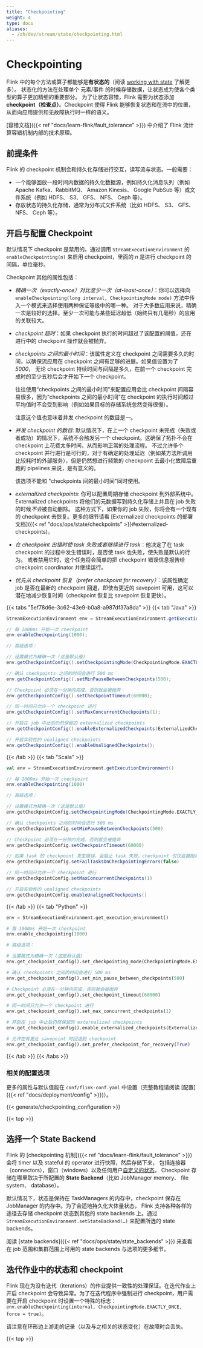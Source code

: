 ```yaml
---
title: "Checkpointing"
weight: 4
type: docs
aliases:
  - /zh/dev/stream/state/checkpointing.html
---
```

<!--
Licensed to the Apache Software Foundation (ASF) under one
or more contributor license agreements.  See the NOTICE file
distributed with this work for additional information
regarding copyright ownership.  The ASF licenses this file
to you under the Apache License, Version 2.0 (the
"License"); you may not use this file except in compliance
with the License.  You may obtain a copy of the License at

  http://www.apache.org/licenses/LICENSE-2.0

Unless required by applicable law or agreed to in writing,
software distributed under the License is distributed on an
"AS IS" BASIS, WITHOUT WARRANTIES OR CONDITIONS OF ANY
KIND, either express or implied.  See the License for the
specific language governing permissions and limitations
under the License.
-->

# Checkpointing

Flink 中的每个方法或算子都能够是**有状态的**（阅读 [working with state](state.html) 了解更多）。
状态化的方法在处理单个 元素/事件 的时候存储数据，让状态成为使各个类型的算子更加精细的重要部分。
为了让状态容错，Flink 需要为状态添加 **checkpoint（检查点）**。Checkpoint 使得 Flink 能够恢复状态和在流中的位置，从而向应用提供和无故障执行时一样的语义。

[容错文档]({{< ref "docs/learn-flink/fault_tolerance" >}}) 中介绍了 Flink 流计算容错机制内部的技术原理。


## 前提条件

Flink 的 checkpoint 机制会和持久化存储进行交互，读写流与状态。一般需要：

  - 一个能够回放一段时间内数据的持久化数据源，例如持久化消息队列（例如 Apache Kafka、RabbitMQ、 Amazon Kinesis、 Google PubSub 等）或文件系统（例如 HDFS、 S3、 GFS、 NFS、 Ceph 等）。
  - 存放状态的持久化存储，通常为分布式文件系统（比如 HDFS、 S3、 GFS、 NFS、 Ceph 等）。

## 开启与配置 Checkpoint

默认情况下 checkpoint 是禁用的。通过调用 `StreamExecutionEnvironment` 的 `enableCheckpointing(n)` 来启用 checkpoint，里面的 *n* 是进行 checkpoint 的间隔，单位毫秒。

Checkpoint 其他的属性包括：

  - *精确一次（exactly-once）对比至少一次（at-least-once）*：你可以选择向 `enableCheckpointing(long interval, CheckpointingMode mode)` 方法中传入一个模式来选择使用两种保证等级中的哪一种。
    对于大多数应用来说，精确一次是较好的选择。至少一次可能与某些延迟超低（始终只有几毫秒）的应用的关联较大。
  
  - *checkpoint 超时*：如果 checkpoint 执行的时间超过了该配置的阈值，还在进行中的 checkpoint 操作就会被抛弃。
  
  - *checkpoints 之间的最小时间*：该属性定义在 checkpoint 之间需要多久的时间，以确保流应用在 checkpoint 之间有足够的进展。如果值设置为了 *5000*，
    无论 checkpoint 持续时间与间隔是多久，在前一个 checkpoint 完成时的至少五秒后会才开始下一个 checkpoint。
    
    往往使用“checkpoints 之间的最小时间”来配置应用会比 checkpoint 间隔容易很多，因为“checkpoints 之间的最小时间”在 checkpoint 的执行时间超过平均值时不会受到影响（例如如果目标的存储系统忽然变得很慢）。
    
    注意这个值也意味着并发 checkpoint 的数目是*一*。

  - *并发 checkpoint 的数目*: 默认情况下，在上一个 checkpoint 未完成（失败或者成功）的情况下，系统不会触发另一个 checkpoint。这确保了拓扑不会在 checkpoint 上花费太多时间，从而影响正常的处理流程。
    不过允许多个 checkpoint 并行进行是可行的，对于有确定的处理延迟（例如某方法所调用比较耗时的外部服务），但是仍然想进行频繁的 checkpoint 去最小化故障后重跑的 pipelines 来说，是有意义的。
    
    该选项不能和 "checkpoints 间的最小时间"同时使用。
    
  - *externalized checkpoints*: 你可以配置周期存储 checkpoint 到外部系统中。Externalized checkpoints 将他们的元数据写到持久化存储上并且在 job 失败的时候*不会*被自动删除。
    这种方式下，如果你的 job 失败，你将会有一个现有的 checkpoint 去恢复。更多的细节请看 [Externalized checkpoints 的部署文档]({{< ref "docs/ops/state/checkpoints" >}}#externalized-checkpoints)。
  
  - *在 checkpoint 出错时使 task 失败或者继续进行 task*：他决定了在 task checkpoint 的过程中发生错误时，是否使 task 也失败，使失败是默认的行为。
     或者禁用它时，这个任务将会简单的把 checkpoint 错误信息报告给 checkpoint coordinator 并继续运行。
     
  - *优先从 checkpoint 恢复（prefer checkpoint for recovery）*：该属性确定 job 是否在最新的 checkpoint 回退，即使有更近的 savepoint 可用，这可以潜在地减少恢复时间（checkpoint 恢复比 savepoint 恢复更快）。

{{< tabs "5ef78d6e-3c62-43e9-b0a8-a987df37a8da" >}}
{{< tab "Java" >}}
```java
StreamExecutionEnvironment env = StreamExecutionEnvironment.getExecutionEnvironment();

// 每 1000ms 开始一次 checkpoint
env.enableCheckpointing(1000);

// 高级选项：

// 设置模式为精确一次 (这是默认值)
env.getCheckpointConfig().setCheckpointingMode(CheckpointingMode.EXACTLY_ONCE);

// 确认 checkpoints 之间的时间会进行 500 ms
env.getCheckpointConfig().setMinPauseBetweenCheckpoints(500);

// Checkpoint 必须在一分钟内完成，否则就会被抛弃
env.getCheckpointConfig().setCheckpointTimeout(60000);

// 同一时间只允许一个 checkpoint 进行
env.getCheckpointConfig().setMaxConcurrentCheckpoints(1);

// 开启在 job 中止后仍然保留的 externalized checkpoints
env.getCheckpointConfig().enableExternalizedCheckpoints(ExternalizedCheckpointCleanup.RETAIN_ON_CANCELLATION);

// 开启实验性的 unaligned checkpoints
env.getCheckpointConfig().enableUnalignedCheckpoints();
```
{{< /tab >}}
{{< tab "Scala" >}}
```scala
val env = StreamExecutionEnvironment.getExecutionEnvironment()

// 每 1000ms 开始一次 checkpoint
env.enableCheckpointing(1000)

// 高级选项：

// 设置模式为精确一次 (这是默认值)
env.getCheckpointConfig.setCheckpointingMode(CheckpointingMode.EXACTLY_ONCE)

// 确认 checkpoints 之间的时间会进行 500 ms
env.getCheckpointConfig.setMinPauseBetweenCheckpoints(500)

// Checkpoint 必须在一分钟内完成，否则就会被抛弃
env.getCheckpointConfig.setCheckpointTimeout(60000)

// 如果 task 的 checkpoint 发生错误，会阻止 task 失败，checkpoint 仅仅会被抛弃
env.getCheckpointConfig.setFailTasksOnCheckpointingErrors(false)

// 同一时间只允许一个 checkpoint 进行
env.getCheckpointConfig.setMaxConcurrentCheckpoints(1)

// 开启实验性的 unaligned checkpoints
env.getCheckpointConfig.enableUnalignedCheckpoints()
```
{{< /tab >}}
{{< tab "Python" >}}
```python
env = StreamExecutionEnvironment.get_execution_environment()

# 每 1000ms 开始一次 checkpoint
env.enable_checkpointing(1000)

# 高级选项：

# 设置模式为精确一次 (这是默认值)
env.get_checkpoint_config().set_checkpointing_mode(CheckpointingMode.EXACTLY_ONCE)

# 确认 checkpoints 之间的时间会进行 500 ms
env.get_checkpoint_config().set_min_pause_between_checkpoints(500)

# Checkpoint 必须在一分钟内完成，否则就会被抛弃
env.get_checkpoint_config().set_checkpoint_timeout(60000)

# 同一时间只允许一个 checkpoint 进行
env.get_checkpoint_config().set_max_concurrent_checkpoints(1)

# 开启在 job 中止后仍然保留的 externalized checkpoints
env.get_checkpoint_config().enable_externalized_checkpoints(ExternalizedCheckpointCleanup.RETAIN_ON_CANCELLATION)

# 允许在有更近 savepoint 时回退到 checkpoint
env.get_checkpoint_config().set_prefer_checkpoint_for_recovery(True)
```
{{< /tab >}}
{{< /tabs >}}

### 相关的配置选项

更多的属性与默认值能在 `conf/flink-conf.yaml` 中设置（完整教程请阅读 [配置]({{< ref "docs/deployment/config" >}})）。

{{< generate/checkpointing_configuration >}}

{{< top >}}


## 选择一个 State Backend

Flink 的 [checkpointing 机制]({{< ref "docs/learn-flink/fault_tolerance" >}}) 会将 timer 以及 stateful 的 operator 进行快照，然后存储下来，
包括连接器（connectors），窗口（windows）以及任何用户[自定义的状态](state.html)。
Checkpoint 存储在哪里取决于所配置的 **State Backend**（比如 JobManager memory、 file system、 database）。

默认情况下，状态是保持在 TaskManagers 的内存中，checkpoint 保存在 JobManager 的内存中。为了合适地持久化大体量状态，
Flink 支持各种各样的途径去存储 checkpoint 状态到其他的 state backends 上。通过 `StreamExecutionEnvironment.setStateBackend(…)` 来配置所选的 state backends。

阅读 [state backends]({{< ref "docs/ops/state/state_backends" >}}) 来查看在 job 范围和集群范围上可用的 state backends 与选项的更多细节。

## 迭代作业中的状态和 checkpoint

Flink 现在为没有迭代（iterations）的作业提供一致性的处理保证。在迭代作业上开启 checkpoint 会导致异常。为了在迭代程序中强制进行 checkpoint，用户需要在开启 checkpoint 时设置一个特殊的标志： `env.enableCheckpointing(interval, CheckpointingMode.EXACTLY_ONCE, force = true)`。

请注意在环形边上游走的记录（以及与之相关的状态变化）在故障时会丢失。

{{< top >}}


